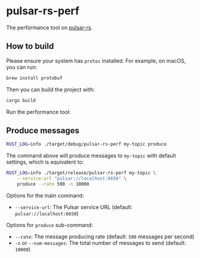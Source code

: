 # pulsar-rs-perf

The performance tool on [pulsar-rs](https://github.com/streamnative/pulsar-rs).

## How to build

Please ensure your system has `protoc` installed. For example, on macOS, you can run:

```bash
brew install protobuf
```

Then you can build the project with:

```bash
cargo build
```

Run the performance tool:

## Produce messages

```bash
RUST_LOG=info ./target/debug/pulsar-rs-perf my-topic produce
```

The command above will produce messages to `my-topic` with default settings, which is equivalent to:

```bash
RUST_LOG=info ./target/release/pulsar-rs-perf my-topic \
    --service-url "pulsar://localhost:6650" \
    produce --rate 500 -n 10000
```

Options for the main command:
- `--service-url`: The Pulsar service URL (default: `pulsar://localhost:6650`)

Options for `produce` sub-command:
- `--rate`: The message producing rate (default: `500` messages per second)
- `-n` or `--num-messages`: The total number of messages to send (default: `10000`)
